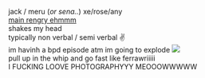 jack / meru (*or sena..*) xe/rose/any  
[main rengry ehmmm](https://rentry.org/scenario_liar)  
shakes my head  
typically non verbal / semi verbal ✌  
im havinh a bpd episode atm im going to explode ![](https://cdn.discordapp.com/attachments/729124835296280689/1087785064059916319/image.png)  
pull up in the whip and go fast like ferrawriiiii  
I FUCKING LOOVE PHOTOGRAPHYYY MEOOOWWWWW
